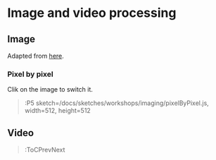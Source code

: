 # Image and video processing

## Image

Adapted from [here](https://p5js.org/es/examples/image-brightness.html).

### Pixel by pixel

Clik on the image to switch it.

> :P5 sketch=/docs/sketches/workshops/imaging/pixelByPixel.js, width=512, height=512

## Video

> :ToCPrevNext 